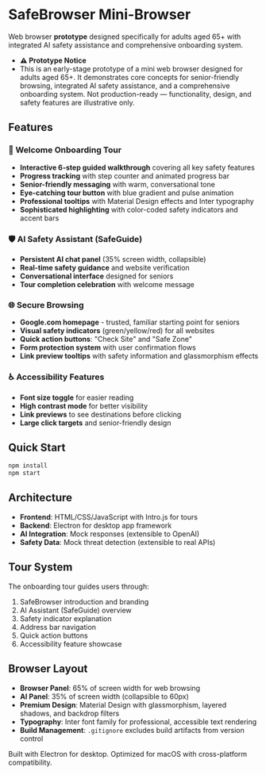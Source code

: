 # SafeBrowser Mini-Browser

Web browser **prototype** designed specifically for adults aged 65+ with integrated AI safety assistance and comprehensive onboarding system.
- **⚠️ Prototype Notice**
- This is an early-stage prototype of a mini web browser designed for adults aged 65+. It demonstrates core concepts for senior-friendly browsing, integrated AI safety assistance, and a comprehensive onboarding system. Not production-ready — functionality, design, and safety features are illustrative only.


## Features

### 🎯 Welcome Onboarding Tour
- **Interactive 6-step guided walkthrough** covering all key safety features
- **Progress tracking** with step counter and animated progress bar
- **Senior-friendly messaging** with warm, conversational tone
- **Eye-catching tour button** with blue gradient and pulse animation
- **Professional tooltips** with Material Design effects and Inter typography
- **Sophisticated highlighting** with color-coded safety indicators and accent bars

### 🛡️ AI Safety Assistant (SafeGuide)
- **Persistent AI chat panel** (35% screen width, collapsible)
- **Real-time safety guidance** and website verification
- **Conversational interface** designed for seniors
- **Tour completion celebration** with welcome message

### 🌐 Secure Browsing
- **Google.com homepage** - trusted, familiar starting point for seniors
- **Visual safety indicators** (green/yellow/red) for all websites
- **Quick action buttons**: "Check Site" and "Safe Zone" 
- **Form protection system** with user confirmation flows
- **Link preview tooltips** with safety information and glassmorphism effects

### ♿ Accessibility Features
- **Font size toggle** for easier reading
- **High contrast mode** for better visibility  
- **Link previews** to see destinations before clicking
- **Large click targets** and senior-friendly design

## Quick Start
```bash
npm install
npm start
```

## Architecture
- **Frontend**: HTML/CSS/JavaScript with Intro.js for tours
- **Backend**: Electron for desktop app framework
- **AI Integration**: Mock responses (extensible to OpenAI)
- **Safety Data**: Mock threat detection (extensible to real APIs)

## Tour System
The onboarding tour guides users through:
1. SafeBrowser introduction and branding
2. AI Assistant (SafeGuide) overview
3. Safety indicator explanation
4. Address bar navigation
5. Quick action buttons
6. Accessibility feature showcase

## Browser Layout
- **Browser Panel**: 65% of screen width for web browsing
- **AI Panel**: 35% of screen width (collapsible to 60px)
- **Premium Design**: Material Design with glassmorphism, layered shadows, and backdrop filters
- **Typography**: Inter font family for professional, accessible text rendering
- **Build Management**: `.gitignore` excludes build artifacts from version control

Built with Electron for desktop. Optimized for macOS with cross-platform compatibility.
